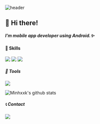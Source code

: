 ![header](https://capsule-render.vercel.app/api?type=Waving&color=gradient&height=200&section=header&text=%20%20%20%20Minhxxk&fontSize=50&fontColor=FFFFFF&fontAlign=80)
## 👋 Hi there!
##### I’m mobile app developer using Android.✨
#### 💪 Skills

<img src="https://img.shields.io/badge/ Android-3DDC84?style=flat-square&logo=Android&logoColor=white"/> <img src="https://img.shields.io/badge/ Kotlin-7F52FF?style=flat-square&logo=Kotlin&logoColor=white"/> <img src="https://img.shields.io/badge/ Java-007396?style=flat-square&logo=Java&logoColor=white"/>

##### 🔨 Tools
<img src="https://img.shields.io/badge/ GitHub-181717?style=flat-square&logo=GitHub&logoColor=white"/>

![Minhxxk's github stats](https://github-readme-stats.vercel.app/api?username=Minhxxk&show_icons=true)


##### 📞 Contact
<img src="https://img.shields.io/badge/ Gmail-EA4335?style=flat-square&logo=Gmail&logoColor=white"/>
